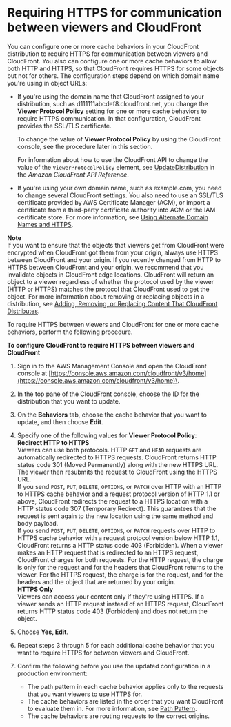 # Requiring HTTPS for communication between viewers and CloudFront<a name="using-https-viewers-to-cloudfront"></a>

You can configure one or more cache behaviors in your CloudFront distribution to require HTTPS for communication between viewers and CloudFront\. You also can configure one or more cache behaviors to allow both HTTP and HTTPS, so that CloudFront requires HTTPS for some objects but not for others\. The configuration steps depend on which domain name you're using in object URLs:
+ If you're using the domain name that CloudFront assigned to your distribution, such as d111111abcdef8\.cloudfront\.net, you change the **Viewer Protocol Policy** setting for one or more cache behaviors to require HTTPS communication\. In that configuration, CloudFront provides the SSL/TLS certificate\. 

  To change the value of **Viewer Protocol Policy** by using the CloudFront console, see the procedure later in this section\.

  For information about how to use the CloudFront API to change the value of the `ViewerProtocolPolicy` element, see [UpdateDistribution](https://docs.aws.amazon.com/cloudfront/latest/APIReference/API_UpdateDistribution.html) in the *Amazon CloudFront API Reference*\.
+ If you're using your own domain name, such as example\.com, you need to change several CloudFront settings\. You also need to use an SSL/TLS certificate provided by AWS Certificate Manager \(ACM\), or import a certificate from a third\-party certificate authority into ACM or the IAM certificate store\. For more information, see [Using Alternate Domain Names and HTTPS](using-https-alternate-domain-names.md)\.

**Note**  
If you want to ensure that the objects that viewers get from CloudFront were encrypted when CloudFront got them from your origin, always use HTTPS between CloudFront and your origin\. If you recently changed from HTTP to HTTPS between CloudFront and your origin, we recommend that you invalidate objects in CloudFront edge locations\. CloudFront will return an object to a viewer regardless of whether the protocol used by the viewer \(HTTP or HTTPS\) matches the protocol that CloudFront used to get the object\. For more information about removing or replacing objects in a distribution, see [Adding, Removing, or Replacing Content That CloudFront Distributes](AddRemoveReplaceObjects.md)\.

To require HTTPS between viewers and CloudFront for one or more cache behaviors, perform the following procedure\.<a name="using-https-viewers-to-cloudfront-procedure"></a>

**To configure CloudFront to require HTTPS between viewers and CloudFront**

1. Sign in to the AWS Management Console and open the CloudFront console at [https://console.aws.amazon.com/cloudfront/v3/home](https://console.aws.amazon.com/cloudfront/v3/home)\.

1. In the top pane of the CloudFront console, choose the ID for the distribution that you want to update\.

1. On the **Behaviors** tab, choose the cache behavior that you want to update, and then choose **Edit**\.

1. Specify one of the following values for **Viewer Protocol Policy**:  
**Redirect HTTP to HTTPS**  
Viewers can use both protocols\. HTTP `GET` and `HEAD` requests are automatically redirected to HTTPS requests\. CloudFront returns HTTP status code 301 \(Moved Permanently\) along with the new HTTPS URL\. The viewer then resubmits the request to CloudFront using the HTTPS URL\.  
If you send `POST`, `PUT`, `DELETE`, `OPTIONS`, or `PATCH` over HTTP with an HTTP to HTTPS cache behavior and a request protocol version of HTTP 1\.1 or above, CloudFront redirects the request to a HTTPS location with a HTTP status code 307 \(Temporary Redirect\)\. This guarantees that the request is sent again to the new location using the same method and body payload\.  
If you send `POST`, `PUT`, `DELETE`, `OPTIONS`, or `PATCH` requests over HTTP to HTTPS cache behavior with a request protocol version below HTTP 1\.1, CloudFront returns a HTTP status code 403 \(Forbidden\)\.
When a viewer makes an HTTP request that is redirected to an HTTPS request, CloudFront charges for both requests\. For the HTTP request, the charge is only for the request and for the headers that CloudFront returns to the viewer\. For the HTTPS request, the charge is for the request, and for the headers and the object that are returned by your origin\.  
**HTTPS Only**  
Viewers can access your content only if they're using HTTPS\. If a viewer sends an HTTP request instead of an HTTPS request, CloudFront returns HTTP status code 403 \(Forbidden\) and does not return the object\.

1. Choose **Yes, Edit**\.

1. Repeat steps 3 through 5 for each additional cache behavior that you want to require HTTPS for between viewers and CloudFront\.

1. Confirm the following before you use the updated configuration in a production environment:
   + The path pattern in each cache behavior applies only to the requests that you want viewers to use HTTPS for\.
   + The cache behaviors are listed in the order that you want CloudFront to evaluate them in\. For more information, see [Path Pattern](distribution-web-values-specify.md#DownloadDistValuesPathPattern)\.
   + The cache behaviors are routing requests to the correct origins\. 